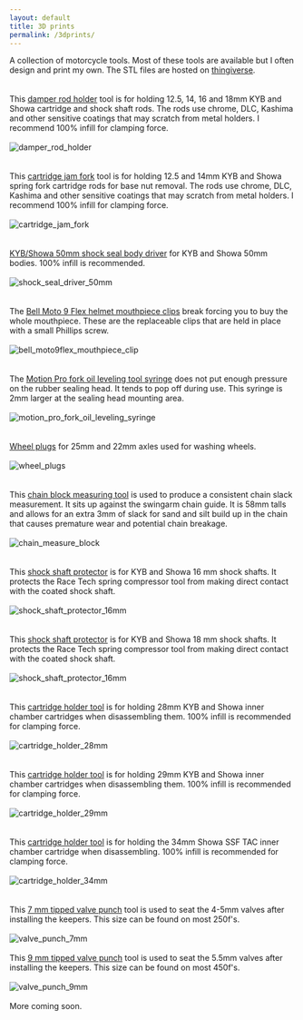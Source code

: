 ```yaml
---
layout: default
title: 3D prints
permalink: /3dprints/
---
```


A collection of motorcycle tools. Most of these tools are available but I often design and print 
my own. The STL files are hosted on [thingiverse](https://www.thingiverse.com/).
<br>
<br>
<br>
This [damper rod holder](https://www.thingiverse.com/thing:4579504/files) tool is for holding 
12.5, 14, 16 and 18mm KYB and Showa cartridge and shock shaft rods. The rods use chrome, DLC, 
Kashima and other sensitive coatings that may scratch from metal holders. I recommend 100% infill 
for clamping force.
<br>
<br>
![damper_rod_holder](/assets/prints/damper_rod_holder.png)
<br>
<br>
<br>
This [cartridge jam fork](https://www.thingiverse.com/thing:4628260) tool is for holding 12.5 and 
14mm KYB and Showa spring fork cartridge rods for base nut removal. The rods use chrome, DLC, 
Kashima and other sensitive coatings that may scratch from metal holders. I recommend 100% infill 
for clamping force.
<br>
<br>
![cartridge_jam_fork](/assets/prints/cartridge_jam_fork.png)
<br>
<br>
<br>
[KYB/Showa 50mm shock seal body driver](https://www.thingiverse.com/thing:4923010) for KYB and Showa 
50mm bodies. 100% infill is recommended.
<br>
<br>
![shock_seal_driver_50mm](/assets/prints/shock_seal_driver_50mm.png)
<br>
<br>
<br>
The [Bell Moto 9 Flex helmet mouthpiece clips](https://www.thingiverse.com/thing:4923048) break 
forcing you to buy the whole mouthpiece. These are the replaceable clips that are held in place 
with a small Phillips screw.
<br>
<br>
![bell_moto9flex_mouthpiece_clip](/assets/prints/bell_moto9flex_mountpiece_clip.png)
<br>
<br>
<br>
The [Motion Pro fork oil leveling tool syringe](https://www.thingiverse.com/thing:4923056) does not 
put enough pressure on the rubber sealing head. It tends to pop off during use. This syringe is 2mm 
larger at the sealing head mounting area.
<br>
<br>
![motion_pro_fork_oil_leveling_syringe](/assets/prints/motion_pro_fork_oil_level_syringe.png)
<br>
<br>
<br>
[Wheel plugs](https://www.thingiverse.com/thing:4923088) for 25mm and 22mm axles used for washing
wheels.
<br>
<br>
![wheel_plugs](/assets/prints/wheel_plugs_25_22mm.png)
<br>
<br>
<br>
This [chain block measuring tool](https://www.thingiverse.com/thing:4923104) is used to produce
a consistent chain slack measurement. It sits up against the swingarm chain guide. It is 58mm talls
and allows for an extra 3mm of slack for sand and silt build up in the chain that causes premature
wear and potential chain breakage.
<br>
<br>
![chain_measure_block](/assets/prints/chain_measuring_block_58mm.png)
<br>
<br>
<br>
This [shock shaft protector](https://www.thingiverse.com/thing:4923123) is for KYB and Showa 16 mm 
shock shafts. It protects the Race Tech spring compressor tool from making direct contact with 
the coated shock shaft.
<br>
<br>
![shock_shaft_protector_16mm](/assets/prints/shock_shaft_protector_16mm.png)
<br>
<br>
<br>
This [shock shaft protector](https://www.thingiverse.com/thing:4923129) is for KYB and Showa 18 mm
shock shafts. It protects the Race Tech spring compressor tool from making direct contact with
the coated shock shaft.
<br>
<br>
![shock_shaft_protector_16mm](/assets/prints/shock_shaft_protector_18mm.png)
<br>
<br>
<br>
This [cartridge holder tool](https://www.thingiverse.com/thing:4923138) is for holding 28mm KYB and 
Showa inner chamber cartridges when disassembling them. 100% infill is recommended for clamping force.
<br>
<br>
![cartridge_holder_28mm](/assets/prints/cartridge_holder_28mm.png)
<br>
<br>
<br>
This [cartridge holder tool](https://www.thingiverse.com/thing:4923145) is for holding 29mm KYB and
Showa inner chamber cartridges when disassembling them. 100% infill is recommended for clamping force.
<br>
<br>
![cartridge_holder_29mm](/assets/prints/cartridge_holder_29mm.png)
<br>
<br>
<br>
This [cartridge holder tool](https://www.thingiverse.com/thing:4923168) is for holding the 34mm Showa 
SSF TAC inner chamber cartridge when disassembling. 100% infill is recommended for clamping force.
<br>
<br>
![cartridge_holder_34mm](/assets/prints/cartridge_holder_34mm.png)
<br>
<br>
<br>
This [7 mm tipped valve punch](https://www.thingiverse.com/thing:4923185) tool is used to seat the 
4-5mm valves after installing the keepers. This size can be found on most 250f's.
<br>
<br>
![valve_punch_7mm](/assets/prints/valve_punch_7mm.png)
<br>
<br>
This [9 mm tipped valve punch](https://www.thingiverse.com/thing:4923190) tool is used to seat the
5.5mm valves after installing the keepers. This size can be found on most 450f's.
<br>
<br>
![valve_punch_9mm](/assets/prints/valve_punch_9mm.png)
<br>
<br>
More coming soon.